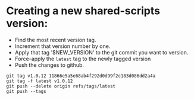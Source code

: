 # Creating a new shared-scripts version:

* Find the most recent version tag.
* Increment that version number by one.
* Apply that tag '$NEW_VERSION' to the git commit you want to version.
* Force-apply the `latest` tag to the newly tagged version
* Push the changes to github.

```
git tag v1.0.12 11866e5a5e68ab4f292d0d99f2c183d086dd2a4a
git tag -f latest v1.0.12
git push --delete origin refs/tags/latest
git push --tags
```
